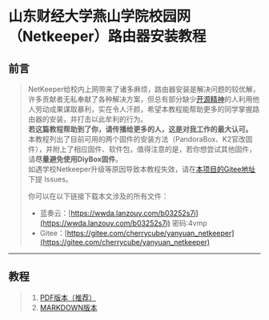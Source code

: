# 山东财经大学燕山学院校园网（Netkeeper）路由器安装教程
## 前言

>   NetKeeper给校内上网带来了诸多麻烦，路由器安装是解决问题的较优解，许多贡献者无私奉献了各种解决方案，但总有部分缺少[开源精神](https://www.zhihu.com/question/20559450)的人利用他人劳动成果谋取暴利，实在令人汗颜，希望本教程能帮助更多的同学掌握路由器的安装，并打击以此牟利的行为。  
>   **若这篇教程帮助到了你，请传播给更多的人，这是对我工作的最大认可。**  
>   本教程列出了目前可用的两个固件的安装方法（PandoraBox、K2官改固件），并附上了相应固件、软件包，值得注意的是，若你想尝试其他固件，请**尽量避免使用DiyBox固件**。  
>   如遇学校Netkeeper升级等原因导致本教程失效，请在[本项目的Gitee地址](https://gitee.com/cherrycube/yanyuan_netkeeper)下提 Issues。  
>
>   你可以在以下链接下载本文涉及的所有文件：
>
>   - 蓝奏云：[https://wwda.lanzouy.com/b03252s7i](https://wwda.lanzouy.com/b03252s7i)  密码:4vmp
>   - Gitee：[https://gitee.com/cherrycube/yanyuan_netkeeper](https://gitee.com/cherrycube/yanyuan_netkeeper)
------
## 教程
>   1. [PDF版本（推荐）](./教程.pdf)  
>   2. [MARKDOWN版本](./教程.md)